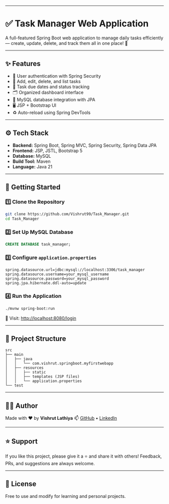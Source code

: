 
---
# ✅ Task Manager Web Application

A full-featured Spring Boot web application to manage daily tasks efficiently — create, update, delete, and track them all in one place! 🚀

---

## ✨ Features

- 🔐 User authentication with Spring Security
- 📝 Add, edit, delete, and list tasks
- 📅 Task due dates and status tracking
- 🗂️ Organized dashboard interface
- 💾 MySQL database integration with JPA
- 🖥️ JSP + Bootstrap UI
- ♻️ Auto-reload using Spring DevTools

---

## ⚙️ Tech Stack

- **Backend:** Spring Boot, Spring MVC, Spring Security, Spring Data JPA
- **Frontend:** JSP, JSTL, Bootstrap 5
- **Database:** MySQL
- **Build Tool:** Maven
- **Language:** Java 21

---

## 🚀 Getting Started

### 1️⃣ Clone the Repository
```bash
git clone https://github.com/Vishrut99/Task_Manager.git
cd Task_Manager
````

### 2️⃣ Set Up MySQL Database

```sql
CREATE DATABASE task_manager;
```

### 3️⃣ Configure `application.properties`

```properties
spring.datasource.url=jdbc:mysql://localhost:3306/task_manager
spring.datasource.username=your_mysql_username
spring.datasource.password=your_mysql_password
spring.jpa.hibernate.ddl-auto=update
```

### 4️⃣ Run the Application

```bash
./mvnw spring-boot:run
```

🔗 Visit: [http://localhost:8080/login](http://localhost:8080/login)

---

## 📂 Project Structure

```
src
├── main
│   ├── java
│   │   └── com.vishrut.springboot.myfirstwebapp
│   ├── resources
│   │   ├── static
│   │   ├── templates (JSP files)
│   │   └── application.properties
└── test
```

---

## 👨‍💻 Author

Made with ❤️ by **Vishrut Lathiya**
📫 [GitHub](https://github.com/Vishrut99) • [LinkedIn](https://www.linkedin.com/in/vishrut-lathiya)

---

## ⭐ Support

If you like this project, please give it a ⭐ and share it with others!
Feedback, PRs, and suggestions are always welcome.

---

## 📄 License

Free to use and modify for learning and personal projects.



